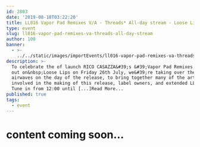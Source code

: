 ```yaml
---
id: 2803
date: '2019-08-18T03:22:20'
title: LL016 Vapor Pad Remixes V/A - Threads* All-day stream - Loose Lips
type: event
slug: ll016-vapor-pad-remixes-va-threads-all-day-stream
author: 100
banner:
  - >-
    ../../static/images/importEvents/ll016-vapor-pad-remixes-va-threads-all-day-stream/image2803.jpeg
description: >-
  To celebrate the of launch RICO CASAZZA&#39;s &#39;Vapor Pad Remixes V/A&#39;,
  out on&nbsp;Loose Lips on Friday 26th July, we&#39;re taking over the Threads*
  airwaves on the day of the release, to bring together many of the artists
  involved in the making of this release, label owners, and extended LL famalam.
  Tune in from 12:00 until [...]Read More...
published: true
tags:
  - event
---
```

content coming soon...
======================